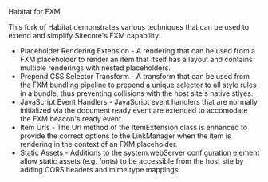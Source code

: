 Habitat for FXM

This fork of Habitat demonstrates various techniques that can be used to extend and simplify Sitecore's FXM capability:

* Placeholder Rendering Extension - A rendering that can be used from a FXM placeholder to render an item that itself has a layout and contains multiple renderings with nested placeholders.
* Prepend CSS Selector Transform - A transform that can be used from the FXM bundling pipeline to prepend a unique selector to all style rules in a bundle, thus preventing collisions with the host site's native stlyes.
* JavaScript Event Handlers - JavaScript event handlers that are normally initialized via the document ready event are extended to accomodate the FXM beacon's ready event.
* Item Urls - The Url method of the ItemExtension class is enhanced to provide the correct options to the LinkManager when the item is rendering in the context of an FXM placeholder.
* Static Assets - Additions to the system.webServer configuration element allow static assets (e.g. fonts) to be accessible from the host site by adding CORS headers and mime type mappings.


